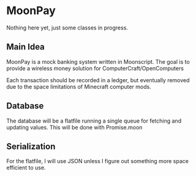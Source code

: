 # MoonPay
Nothing here yet, just some classes in progress.

## Main Idea
MoonPay is a mock banking system written in Moonscript.
The goal is to provide a wireless money solution for ComputerCraft/OpenComputers

Each transaction should be recorded in a ledger, but eventually removed due to the space limitations of Minecraft computer mods.

## Database
The database will be a flatfile running a single queue for fetching and updating values.
This will be done with Promise.moon

## Serialization
For the flatfile, I will use JSON unless I figure out something more space efficient to use.